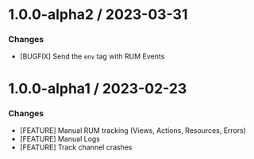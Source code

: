 
# 1.0.0-alpha2 / 2023-03-31

### Changes

* [BUGFIX] Send the `env` tag with RUM Events

# 1.0.0-alpha1 / 2023-02-23

### Changes

* [FEATURE] Manual RUM tracking (Views, Actions, Resources, Errors)
* [FEATURE] Manual Logs
* [FEATURE] Track channel crashes